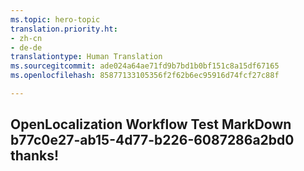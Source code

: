 ```yaml
---
ms.topic: hero-topic
translation.priority.ht:
- zh-cn
- de-de
translationtype: Human Translation
ms.sourcegitcommit: ade024a64ae71fd9b7bd1b0bf151c8a15df67165
ms.openlocfilehash: 85877133105356f2f62b6ec95916d74fcf27c88f

---
```

## OpenLocalization Workflow Test MarkDown b77c0e27-ab15-4d77-b226-6087286a2bd0 thanks!



<!--HONumber=Aug16_HO3-->



